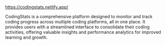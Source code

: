 <a href="https://codingstats.netlify.app/" target="_blank">https://codingstats.netlify.app/</a>

CodingStats is a comprehensive platform designed to monitor and track coding progress across multiple coding platforms, all in one place. It provides users with a streamlined interface to consolidate their coding activities, offering valuable insights and performance analytics for improved learning and growth.
